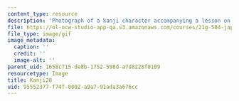 ```yaml
---
content_type: resource
description: 'Photograph of a kanji character accompanying a lesson on Japanese. '
file: https://ol-ocw-studio-app-qa.s3.amazonaws.com/courses/21g-504-japanese-iv-spring-2009/95552377f74f0802a9a791ada3a676cc_Kanji28.gif
file_type: image/gif
image_metadata:
  caption: ''
  credit: ''
  image-alt: ''
parent_uid: 1658c715-de8b-1752-598d-a7d8228f0109
resourcetype: Image
title: Kanji28
uid: 95552377-f74f-0802-a9a7-91ada3a676cc
---
```

